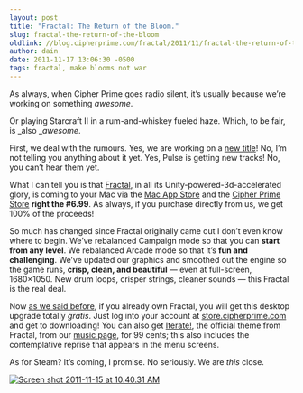 ```yaml
---
layout: post
title: "Fractal: The Return of the Bloom."
slug: fractal-the-return-of-the-bloom
oldlink: //blog.cipherprime.com/fractal/2011/11/fractal-the-return-of-the-bloom
author: dain
date: 2011-11-17 13:06:30 -0500
tags: fractal, make blooms not war
---
```


As always, when Cipher Prime goes radio silent, it’s usually because we’re working on something _awesome_.

Or playing Starcraft II in a rum-and-whiskey fueled haze. Which, to be fair, is _also __awesome_.

First, we deal with the rumours. Yes, we are working on a [new title](http://www.igf.com/php-bin/entry2012.php?id=579)! No, I’m not telling you anything about it yet. Yes, Pulse is getting new tracks! No, you can’t hear them yet.

What I can tell you is that [Fractal](http://www.cipherprime.com/games/fractal), in all its Unity-powered-3d-accelerated glory, is coming to your Mac via the [Mac App Store](http://itunes.apple.com/us/app/fractal-make-blooms-not-war/id479566380?mt=12) and the [Cipher Prime Store](https://store.cipherprime.com/games/fractal) **right the #$%! now** for **$6.99**. As always, if you purchase directly from us, we get 100% of the proceeds!

So much has changed since Fractal originally came out I don’t even know where to begin. We’ve rebalanced Campaign mode so that you can **start from any level**. We rebalanced Arcade mode so that it’s **fun and challenging**. We’ve updated our graphics and smoothed out the engine so the game runs, **crisp, clean, and beautiful** — even at full-screen, 1680×1050. New drum loops, crisper strings, cleaner sounds — this Fractal is the real deal.

Now [as we said before](http://www.cipherprime.com/2011/02/the-road-ahead/), if you already own Fractal, you will get this desktop upgrade totally _gratis_. Just log into your account at [store.cipherprime.com](https://store.cipherprime.com) and get to downloading! You can also get [Iterate!](http://cipherprime.bandcamp.com/album/iterate-theme-from-fractal), the official theme from Fractal, from our [music page](http://cipherprime.bandcamp.com/), for 99 cents; this also includes the contemplative reprise that appears in the menu screens.

As for Steam? It’s coming, I promise. No seriously. We are _this_ close.

[![](/img/blog/Screen-shot-2011-11-15-at-10.40.31-AM.png "Screen shot 2011-11-15 at 10.40.31 AM")](/img/blog/Screen-shot-2011-11-15-at-10.40.31-AM.png)
